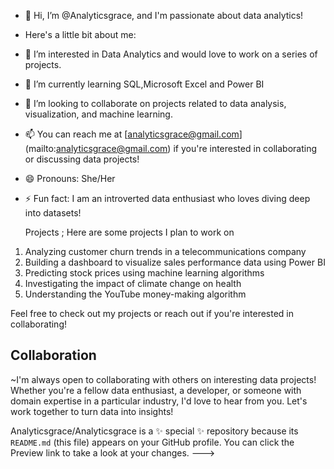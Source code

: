 - 👋 Hi, I’m @Analyticsgrace, and I'm passionate about data analytics!
- Here's a little bit about me:
- 👀 I’m interested in Data Analytics and would love to work on a series of projects.
- 🌱 I’m currently learning SQL,Microsoft Excel and Power BI
- 💞️ I’m looking to collaborate on projects related to data analysis, visualization, and machine learning.
- 📫 You can reach me at [analyticsgrace@gmail.com] (mailto:analyticsgrace@gmail.com) if you're interested in collaborating or discussing data projects!
- 😄 Pronouns: She/Her
- ⚡ Fun fact: I am an introverted data enthusiast who loves diving deep into datasets!

   Projects ;
Here are some projects I plan to work on
1. Analyzing customer churn trends in a telecommunications company
2. Building a dashboard to visualize sales performance data using Power BI
3. Predicting stock prices using machine learning algorithms
4. Investigating the impact of climate change on health
5. Understanding the YouTube money-making algorithm

Feel free to check out my projects or reach out if you're interested in collaborating!

## Collaboration

~I'm always open to collaborating with others on interesting data projects! Whether you're a fellow data enthusiast, a developer, or someone with domain expertise in a particular industry, I'd love to hear from you. 
Let's work together to turn data into insights!

Analyticsgrace/Analyticsgrace is a ✨ special ✨ repository because its `README.md` (this file) appears on your GitHub profile.
You can click the Preview link to take a look at your changes.
--->
